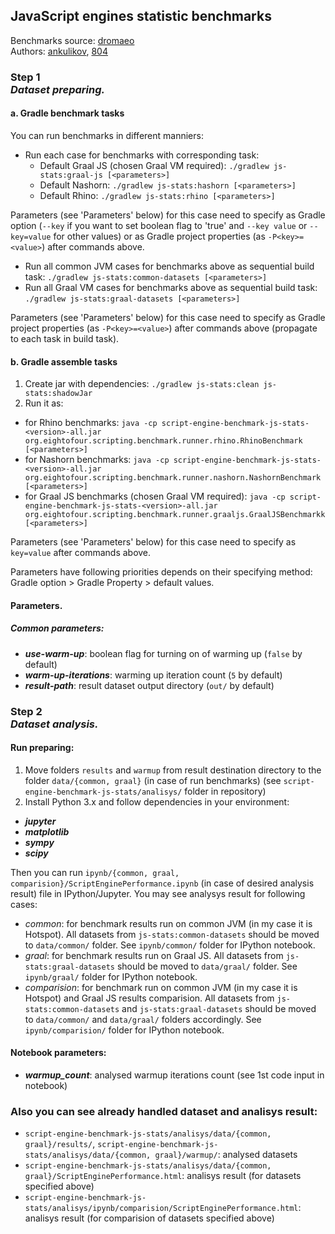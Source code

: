 ## JavaScript engines statistic benchmarks

Benchmarks source: [dromaeo](http://dromaeo.com/?dromaeo)  
Authors: [ankulikov](https://github.com/ankulikov), [804](https://github.com/804)

### Step 1 <br/> _Dataset preparing._ 
#### a. Gradle benchmark tasks
You can run benchmarks in different manniers:
 - Run each case for benchmarks with corresponding task:
   * Default Graal JS (chosen Graal VM required): `./gradlew js-stats:graal-js [<parameters>]`
   * Default Nashorn: `./gradlew js-stats:hashorn [<parameters>]`
   * Default Rhino: `./gradlew js-stats:rhino [<parameters>]`
   
Parameters (see 'Parameters' below) for this case need to specify as Gradle option (`--key` if you want to set boolean flag to 'true' and `--key value` or `--key=value` for other values) or as Gradle project properties (as `-P<key>=<value>`) after commands above.

 - Run all common JVM cases for benchmarks above as sequential build task: `./gradlew js-stats:common-datasets [<parameters>]`
 - Run all Graal VM cases for benchmarks above as sequential build task: `./gradlew js-stats:graal-datasets [<parameters>]`
   
Parameters (see 'Parameters' below) for this case need to specify as Gradle project properties (as `-P<key>=<value>`) after commands above (propagate to each task in build task).

#### b. Gradle assemble tasks
1. Create jar with dependencies: 
   `./gradlew js-stats:clean js-stats:shadowJar`
2. Run it as:
 - for Rhino benchmarks: `java -cp script-engine-benchmark-js-stats-<version>-all.jar org.eightofour.scripting.benchmark.runner.rhino.RhinoBenchmark [<parameters>]`
 - for Nashorn benchmarks: `java -cp script-engine-benchmark-js-stats-<version>-all.jar org.eightofour.scripting.benchmark.runner.nashorn.NashornBenchmark [<parameters>]`
 - for Graal JS benchmarks (chosen Graal VM required): `java -cp script-engine-benchmark-js-stats-<version>-all.jar org.eightofour.scripting.benchmark.runner.graaljs.GraalJSBenchmarkk [<parameters>]`

Parameters (see 'Parameters' below) for this case need to specify as `key=value` after commands above.

Parameters have following priorities depends on their specifying method: Gradle option > Gradle Property > default values.

#### Parameters.
##### Common parameters:
 - _**use-warm-up**_: boolean flag for turning on of warming up (`false` by default)
 - _**warm-up-iterations**_: warming up iteration count (`5` by default)
 - _**result-path**_: result dataset output directory (`out/` by default)


### Step 2 <br/> _Dataset analysis._ 
#### Run preparing:
1. Move folders `results` and `warmup` from result destination directory to the folder `data/{common, graal}` (in case of run benchmarks) (see `script-engine-benchmark-js-stats/analisys/` folder in repository)
2. Install Python 3.x and follow dependencies in your environment:
 - _**jupyter**_
 - _**matplotlib**_
 - _**sympy**_
 - _**scipy**_
 
Then you can run `ipynb/{common, graal, comparision}/ScriptEnginePerformance.ipynb` (in case of desired analysis result) file in IPython/Jupyter.
You may see analysys result for following cases: 
 - _common_: for benchmark results run on common JVM (in my case it is Hotspot). All datasets from `js-stats:common-datasets` should be moved to `data/common/` folder. See `ipynb/common/` folder for IPython notebook.
 - _graal_: for benchmark results run on Graal JS. All datasets from `js-stats:graal-datasets` should be moved to `data/graal/` folder. See `ipynb/graal/` folder for IPython notebook.
 - _comparision_: for benchmark run on common JVM (in my case it is Hotspot) and Graal JS results comparision. All datasets from `js-stats:common-datasets` and `js-stats:graal-datasets` should be moved to `data/common/` and `data/graal/` folders accordingly. See `ipynb/comparision/` folder for IPython notebook.

#### Notebook parameters:
 - _**warmup_count**_: analysed warmup iterations count (see 1st code input in notebook)
 
### Also you can see already handled dataset and analisys result:
 - `script-engine-benchmark-js-stats/analisys/data/{common, graal}/results/`, `script-engine-benchmark-js-stats/analisys/data/{common, graal}/warmup/`: analysed datasets
 - `script-engine-benchmark-js-stats/analisys/data/{common, graal}/ScriptEnginePerformance.html`: analisys result (for datasets specified above)
 - `script-engine-benchmark-js-stats/analisys/ipynb/comparision/ScriptEnginePerformance.html`: analisys result (for comparision of datasets specified above)